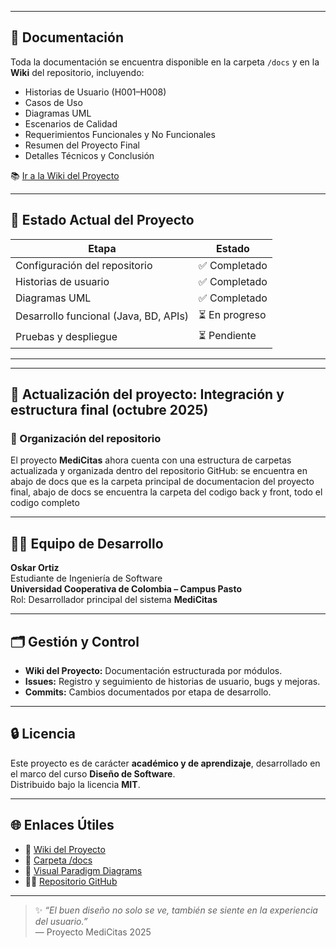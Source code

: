 
---

## 📖 Documentación

Toda la documentación se encuentra disponible en la carpeta `/docs` y en la **Wiki** del repositorio, incluyendo:

- Historias de Usuario (H001–H008)  
- Casos de Uso  
- Diagramas UML
- Escenarios de Calidad
- Requerimientos Funcionales y No Funcionales  
- Resumen del Proyecto Final  
- Detalles Técnicos y Conclusión  

📚 [Ir a la Wiki del Proyecto](https://github.com/migueltovarb/ISWDISENO202502-2oskar-ortiz/wiki)

---

## 🧪 Estado Actual del Proyecto

| Etapa | Estado |
|--------|---------|
| Configuración del repositorio | ✅ Completado |
| Historias de usuario | ✅ Completado |
| Diagramas UML | ✅ Completado |
| Desarrollo funcional (Java, BD, APIs) | ⏳ En progreso |
| Pruebas y despliegue | ⏳ Pendiente |

---
---

## 🧠 Actualización del proyecto: Integración y estructura final (octubre 2025)

### 📂 Organización del repositorio

El proyecto **MediCitas** ahora cuenta con una estructura de carpetas actualizada y organizada dentro del repositorio GitHub:
se encuentra en abajo de docs que es la carpeta principal de documentacion del proyecto final, abajo de docs se encuentra la carpeta del codigo back y front, todo el codigo completo 

---

## 👨‍💻 Equipo de Desarrollo

**Oskar Ortiz**  
Estudiante de Ingeniería de Software  
**Universidad Cooperativa de Colombia – Campus Pasto**  
Rol: Desarrollador principal del sistema **MediCitas**

---

## 🗂️ Gestión y Control

- **Wiki del Proyecto:** Documentación estructurada por módulos.  
- **Issues:** Registro y seguimiento de historias de usuario, bugs y mejoras.  
- **Commits:** Cambios documentados por etapa de desarrollo.  

---

## 🔒 Licencia

Este proyecto es de carácter **académico y de aprendizaje**, desarrollado en el marco del curso **Diseño de Software**.  
Distribuido bajo la licencia **MIT**.

---

## 🌐 Enlaces Útiles

- 📘 [Wiki del Proyecto](https://github.com/migueltovarb/ISWDISENO202502-2oskar-ortiz/wiki)
- 📂 [Carpeta /docs](https://github.com/migueltovarb/ISWDISENO202502-2oskar-ortiz/tree/main/docs)
- 🧩 [Visual Paradigm Diagrams](https://github.com/migueltovarb/ISWDISENO202502-2oskar-ortiz/wiki/Diagramas)
- 🧑‍💻 [Repositorio GitHub](https://github.com/migueltovarb/ISWDISENO202502-2oskar-ortiz/tree/main/docs)

---

> ✨ *“El buen diseño no solo se ve, también se siente en la experiencia del usuario.”*  
> — Proyecto MediCitas 2025
